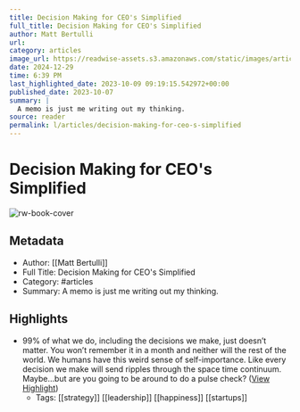 ```yaml
---
title: Decision Making for CEO's Simplified
full_title: Decision Making for CEO's Simplified
author: Matt Bertulli
url: 
category: articles
image_url: https://readwise-assets.s3.amazonaws.com/static/images/article2.74d541386bbf.png
date: 2024-12-29
time: 6:39 PM
last_highlighted_date: 2023-10-09 09:19:15.542972+00:00
published_date: 2023-10-07
summary: |
  A memo is just me writing out my thinking.
source: reader
permalink: l/articles/decision-making-for-ceo-s-simplified
---
```

# Decision Making for CEO's Simplified

![rw-book-cover](https://readwise-assets.s3.amazonaws.com/static/images/article2.74d541386bbf.png)

## Metadata
- Author: [[Matt Bertulli]]
- Full Title: Decision Making for CEO's Simplified
- Category: #articles
- Summary: A memo is just me writing out my thinking.

## Highlights
- 99% of what we do, including the decisions we make, just doesn’t matter. You won’t remember it in a month and neither will the rest of the world.
  We humans have this weird sense of self-importance. Like every decision we make will send ripples through the space time continuum. Maybe…but are you going to be around to do a pulse check? ([View Highlight](https://read.readwise.io/read/01hc9vqh8we7zpb5hgh65a13xa))
    - Tags: [[strategy]] [[leadership]] [[happiness]] [[startups]] 


